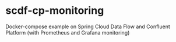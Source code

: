 # scdf-cp-monitoring
Docker-compose example on Spring Cloud Data Flow and Confluent Platform (with Prometheus and Grafana monitoring)
